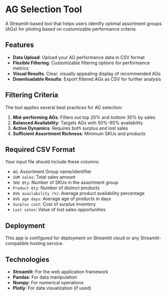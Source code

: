 # AG Selection Tool

A Streamlit-based tool that helps users identify optimal assortment groups (AGs) for piloting based on customizable performance criteria.

## Features

- **Data Upload**: Upload your AG performance data in CSV format
- **Flexible Filtering**: Customizable filtering options for performance metrics
- **Visual Results**: Clear, visually appealing display of recommended AGs
- **Downloadable Results**: Export filtered AGs as CSV for further analysis

## Filtering Criteria

The tool applies several best practices for AG selection:

1. **Mid-performing AGs**: Filters out top 20% and bottom 30% by sales
2. **Balanced Availability**: Targets AGs with 50%-90% availability
3. **Active Dynamics**: Requires both surplus and lost sales
4. **Sufficient Assortment Richness**: Minimum SKUs and products

## Required CSV Format

Your input file should include these columns:
- `AG`: Assortment Group name/identifier
- `SUM sales`: Total sales amount
- `SKU Qty`: Number of SKUs in the assortment group
- `Product Qty`: Number of distinct products
- `AVG availability (%)`: Average product availability percentage
- `AVG age days`: Average age of products in days
- `Surplus cost`: Cost of surplus inventory
- `Lost sales`: Value of lost sales opportunities

## Deployment

This app is configured for deployment on Streamlit cloud or any Streamlit-compatible hosting service.

## Technologies

- **Streamlit**: For the web application framework
- **Pandas**: For data manipulation
- **Numpy**: For numerical operations
- **Plotly**: For data visualization (if used)
